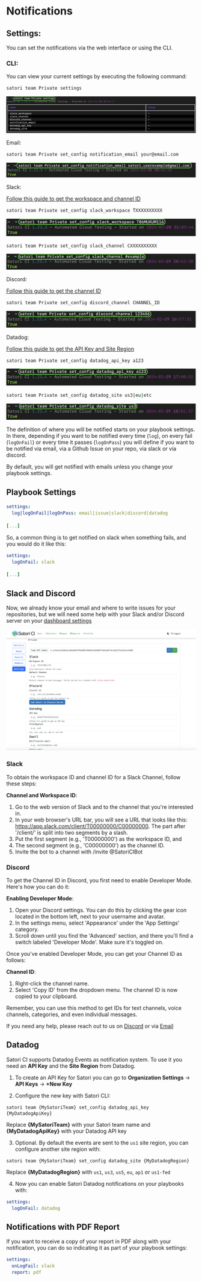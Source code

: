 # Notifications

## Settings:
You can set the notifications via the web interface or using the CLI.

### CLI:

You can view your current settings by executing the following command:
```sh
satori team Private settings
```
![View settings:](img/notif_1.png)

Email:
```sh
satori team Private set_config notification_email your@email.com
```
![Email setting:](img/notif_2.png)

Slack:

[Follow this guide to get the workspace and channel ID](https://github.com/satorici/satori-docs/blob/main/satori_help/docs/notifications.md#slack)
```sh
satori team Private set_config slack_workspace TXXXXXXXXXX
```
![Workspace ID:](img/notif_3.png)

```sh
satori team Private set_config slack_channel CXXXXXXXXXX
```
![Channel ID:](img/notif_4.png)

Discord:

[Follow this guide to get the channel ID](https://github.com/satorici/satori-docs/blob/main/satori_help/docs/notifications.md#discord)
```sh
satori team Private set_config discord_channel CHANNEL_ID
```
![Discord setting:](img/notif_5.png)

Datadog:

[Follow this guide to get the API Key and Site Region](https://github.com/satorici/satori-docs/blob/main/satori_help/docs/notifications.md#Datadog)
```sh
satori team Private set_config datadog_api_key a123
```
![API Key:](img/notif_6.png)

```sh
satori team Private set_config datadog_site us3|eu|etc
```
![Site Region:](img/notif_7.png)


The definition of where you will be notified starts on your playbook settings. In there, depending if you want to be notified every time (`log`), on every fail (`logOnFail`) or every time it passes (`logOnPass`) you will define if you want to be notified via email, via a Github Issue on your repo, via slack or via discord.

By default, you will get notified with emails unless you change your playbook settings.

## Playbook Settings

```yml
settings:
  log|logOnFail|logOnPass: email|issue|slack|discord|datadog

[...]
```

So, a common thing is to get notified on slack when something fails, and you would do it like this:

```yml
settings:
  logOnFail: slack

[...]
```

## Slack and Discord

Now, we already know your email and where to write issues for your repositories, but we will need some help with your Slack and/or Discord server on your [dashboard settings](https://www.satori.ci/dashboard/)

![Settings:](img/dashboard_1.png)

### Slack

To obtain the workspace ID and channel ID for a Slack Channel, follow these steps:

**Channel and Workspace ID**:

1. Go to the web version of Slack and to the channel that you're interested in.
2. In your web browser's URL bar, you will see a URL that looks like this: https://app.slack.com/client/T00000000/C00000000. The part after '/client/' is split into two segments by a slash. 
3. Put the first segment (e.g., 'T00000000') as the workspace ID, and 
4. The second segment (e.g., 'C00000000') as the channel ID.
5. Invite the bot to a channel with /invite @SatoriCIBot

### Discord

To get the Channel ID in Discord, you first need to enable Developer Mode. Here's how you can do it:

**Enabling Developer Mode**:

1. Open your Discord settings. You can do this by clicking the gear icon located in the bottom left, next to your username and avatar.
2. In the settings menu, select 'Appearance' under the 'App Settings' category.
3. Scroll down until you find the 'Advanced' section, and there you'll find a switch labeled 'Developer Mode'. Make sure it's toggled on.

Once you've enabled Developer Mode, you can get your Channel ID as follows:

**Channel ID**:

1. Right-click the channel name.
2. Select 'Copy ID' from the dropdown menu. The channel ID is now copied to your clipboard.

 Remember, you can use this method to get IDs for text channels, voice channels, categories, and even individual messages.

If you need any help, please reach out to us on [Discord](https://discord.gg/F6Uzz7fc2s) or via [Email](mailto:support@satori-ci.com)

## Datadog

Satori CI supports Datadog Events as notification system. To use it you need an **API Key** and the **Site Region** from Datadog.

1. To create an API Key for Satori you can go to **Organization Settings** -> **API Keys** -> **+New Key**

2. Configure the new key with Satori CLI:

```shell
satori team {MySatoriTeam} set_config datadog_api_key {MyDatadogApiKey}
```

Replace **{MySatoriTeam}** with your Satori team name and **{MyDatadogApiKey}** with your Datadog API key

3. Optional. By default the events are sent to the `us1` site region, you can configure another site region with:

```shell
satori team {MySatoriTeam} set_config datadog_site {MyDatadogRegion}
```

Replace **{MyDatadogRegion}** with `us1`, `us3`, `us5`, `eu`, `ap1` or `us1-fed`

4. Now you can enable Satori Datadog notifications on your playbooks with:

```yml
settings:
  logOnFail: datadog
```

## Notifications with PDF Report

If you want to receive a copy of your report in PDF along with your notification, you can do so indicating it as part of your playbook settings:

```yml
settings:
  onLogFail: slack
  report: pdf
```
